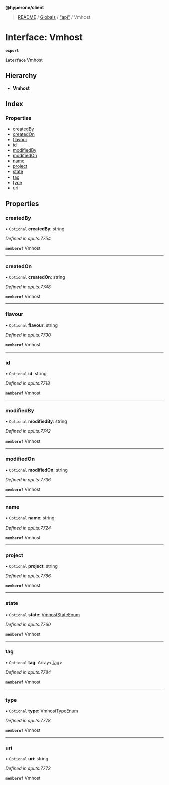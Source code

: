 **@hyperone/client**

> [README](../README.md) / [Globals](../globals.md) / ["api"](../modules/_api_.md) / Vmhost

# Interface: Vmhost

**`export`** 

**`interface`** Vmhost

## Hierarchy

* **Vmhost**

## Index

### Properties

* [createdBy](_api_.vmhost.md#createdby)
* [createdOn](_api_.vmhost.md#createdon)
* [flavour](_api_.vmhost.md#flavour)
* [id](_api_.vmhost.md#id)
* [modifiedBy](_api_.vmhost.md#modifiedby)
* [modifiedOn](_api_.vmhost.md#modifiedon)
* [name](_api_.vmhost.md#name)
* [project](_api_.vmhost.md#project)
* [state](_api_.vmhost.md#state)
* [tag](_api_.vmhost.md#tag)
* [type](_api_.vmhost.md#type)
* [uri](_api_.vmhost.md#uri)

## Properties

### createdBy

• `Optional` **createdBy**: string

*Defined in api.ts:7754*

**`memberof`** Vmhost

___

### createdOn

• `Optional` **createdOn**: string

*Defined in api.ts:7748*

**`memberof`** Vmhost

___

### flavour

• `Optional` **flavour**: string

*Defined in api.ts:7730*

**`memberof`** Vmhost

___

### id

• `Optional` **id**: string

*Defined in api.ts:7718*

**`memberof`** Vmhost

___

### modifiedBy

• `Optional` **modifiedBy**: string

*Defined in api.ts:7742*

**`memberof`** Vmhost

___

### modifiedOn

• `Optional` **modifiedOn**: string

*Defined in api.ts:7736*

**`memberof`** Vmhost

___

### name

• `Optional` **name**: string

*Defined in api.ts:7724*

**`memberof`** Vmhost

___

### project

• `Optional` **project**: string

*Defined in api.ts:7766*

**`memberof`** Vmhost

___

### state

• `Optional` **state**: [VmhostStateEnum](../enums/_api_.vmhoststateenum.md)

*Defined in api.ts:7760*

**`memberof`** Vmhost

___

### tag

• `Optional` **tag**: Array\<[Tag](_api_.tag.md)>

*Defined in api.ts:7784*

**`memberof`** Vmhost

___

### type

• `Optional` **type**: [VmhostTypeEnum](../enums/_api_.vmhosttypeenum.md)

*Defined in api.ts:7778*

**`memberof`** Vmhost

___

### uri

• `Optional` **uri**: string

*Defined in api.ts:7772*

**`memberof`** Vmhost

